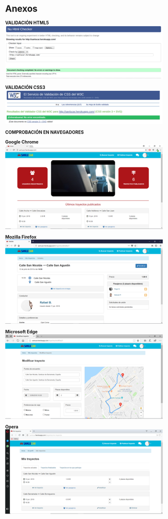 # Anexos

**VALIDACIÓN HTML5**
![Validación html](images/html.png)

**VALIDACIÓN CSS3**
![Validación css](images/css.png)

**COMPROBACIÓN EN NAVEGADORES**

**Google Chrome**
![Captura chrome](images/chrome.png)

**Mozilla Firefox**
![Captura firefox](images/firefox.png)

**Microsoft Edge**
![Captura edge](images/edge.png)

**Opera**
![Captura opera](images/opera.png)
